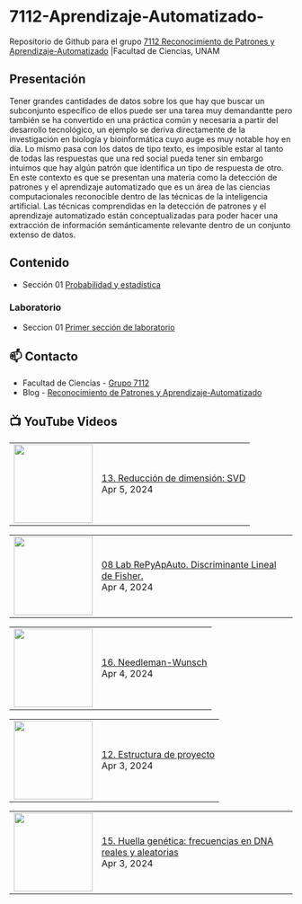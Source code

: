 # 7112-Aprendizaje-Automatizado-
Repositorio de Github para el grupo   [7112 Reconocimiento de Patrones y Aprendizaje-Automatizado](https://www.fciencias.unam.mx/docencia/horarios/presentacion/347481) |Facultad de Ciencias, UNAM

## Presentación
Tener grandes cantidades de datos sobre los que hay que buscar un subconjunto específico de ellos puede ser una tarea muy demandantte pero también se ha convertido en una práctica común y necesaria a partir del desarrollo tecnológico, un ejemplo se deriva directamente de la investigación en biología y bioinformática cuyo auge es muy notable hoy en día. Lo mismo pasa con los datos de tipo texto, es imposible estar al tanto de todas las respuestas que una red social pueda tener sin embargo intuimos que hay algún patrón que identifica un tipo de respuesta de otro. En este contexto es que se presentan una materia como la detección de patrones y el aprendizaje automatizado que es un área de las ciencias computacionales reconocible dentro de las técnicas de la inteligencia artificial. Las técnicas comprendidas en la detección de patrones y el aprendizaje automatizado están conceptualizadas para poder hacer una extracción de información semánticamente relevante dentro de un conjunto extenso de datos.

## Contenido
- Sección 01  [Probabilidad y estadística](https://github.com/7122-Aprendizaje-Automatizado/7112-Aprendizaje-Automatizado-/tree/main/Secci%C3%B3n%2001%20Probabilidad%20y%20Estadistica)

### Laboratorio
- Seccion 01  [Primer sección de laboratorio](https://github.com/7122-Aprendizaje-Automatizado/7112-Aprendizaje-Automatizado-/tree/main/Secci%C3%B3n01-Laboratorio)


## 📫 Contacto
- Facultad de Ciencias - [Grupo 7112](https://www.fciencias.unam.mx/docencia/horarios/presentacion/347481)
- Blog - [Reconocimiento de Patrones y Aprendizaje-Automatizado](https://sites.google.com/view/patronesciencias/inicio)

##  📺 	YouTube Videos
<!-- BLOG-POST-LIST:START --><table><tr><td><a href="https://www.youtube.com/watch?v=hJK4o95Wazw"><img width="140px" src="https://i.ytimg.com/vi/hJK4o95Wazw/mqdefault.jpg"></a></td>
<td><a href="https://www.youtube.com/watch?v=hJK4o95Wazw">13. Reducción de dimensión: SVD</a><br/>Apr 5, 2024</td></tr></table>
<table><tr><td><a href="https://www.youtube.com/watch?v=zV-nxRjyGcY"><img width="140px" src="https://i.ytimg.com/vi/zV-nxRjyGcY/mqdefault.jpg"></a></td>
<td><a href="https://www.youtube.com/watch?v=zV-nxRjyGcY">08 Lab RePyApAuto. Discriminante Lineal de Fisher.</a><br/>Apr 4, 2024</td></tr></table>
<table><tr><td><a href="https://www.youtube.com/watch?v=g2Fsv1uBGz0"><img width="140px" src="https://i.ytimg.com/vi/g2Fsv1uBGz0/mqdefault.jpg"></a></td>
<td><a href="https://www.youtube.com/watch?v=g2Fsv1uBGz0">16. Needleman-Wunsch</a><br/>Apr 4, 2024</td></tr></table>
<table><tr><td><a href="https://www.youtube.com/watch?v=mkYfitI54FA"><img width="140px" src="https://i.ytimg.com/vi/mkYfitI54FA/mqdefault.jpg"></a></td>
<td><a href="https://www.youtube.com/watch?v=mkYfitI54FA">12. Estructura de proyecto</a><br/>Apr 3, 2024</td></tr></table>
<table><tr><td><a href="https://www.youtube.com/watch?v=D0pa980-1wE"><img width="140px" src="https://i.ytimg.com/vi/D0pa980-1wE/mqdefault.jpg"></a></td>
<td><a href="https://www.youtube.com/watch?v=D0pa980-1wE">15. Huella genética: frecuencias en DNA reales y aleatorias</a><br/>Apr 3, 2024</td></tr></table>
<!-- BLOG-POST-LIST:END -->
